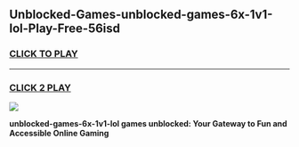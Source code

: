 
## Unblocked-Games-unblocked-games-6x-1v1-lol-Play-Free-56isd
<h3>
<a href="https://premium76.site?title=unblocked-games-6x-1v1-lol&ref=12A">CLICK TO PLAY</a></h3>
<hr>

<h3>
<a href="https://premium76.site?title=unblocked-games-6x-1v1-lol&ref=12A">CLICK 2 PLAY</a>
  
</h3>

<a href="https://premium76.site?title=unblocked-games-6x-1v1-lol&ref=12A"><img src="https://clearcache.store/games.png"></a>


**unblocked-games-6x-1v1-lol games unblocked: Your Gateway to Fun and Accessible Online Gaming**
